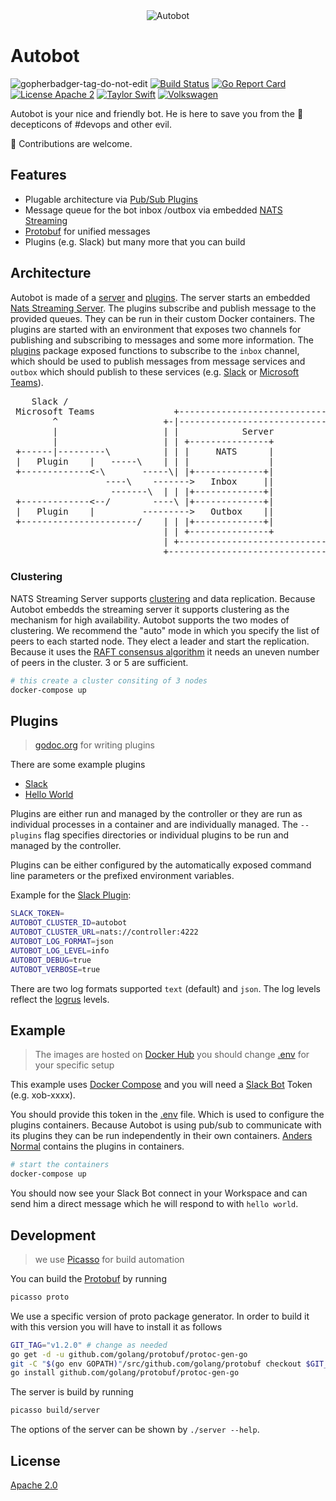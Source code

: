 <div align="center" styles="padding: 2rem;">
  <img src="https://github.com/andersnormal/autobot/blob/master/images/logo.png?raw=true" alt="Autobot"/>
</div>

# Autobot

![gopherbadger-tag-do-not-edit](https://img.shields.io/badge/Go%20Coverage-27%25-brightgreen.svg?longCache=true&style=flat)
[![Build Status](https://travis-ci.org/andersnormal/autobot.svg?branch=master)](https://travis-ci.org/andersnormal/autobot)
[![Go Report Card](https://goreportcard.com/badge/github.com/andersnormal/autobot)](https://goreportcard.com/report/github.com/andersnormal/autobot)
[![License Apache 2](https://img.shields.io/badge/License-Apache2-blue.svg)](https://www.apache.org/licenses/LICENSE-2.0)
[![Taylor Swift](https://img.shields.io/badge/secured%20by-taylor%20swift-brightgreen.svg)](https://twitter.com/SwiftOnSecurity)
[![Volkswagen](https://auchenberg.github.io/volkswagen/volkswargen_ci.svg?v=1)](https://github.com/auchenberg/volkswagen)

Autobot is your nice and friendly bot. He is here to save you from the :japanese_ogre: decepticons of #devops and other evil.

:see_no_evil: Contributions are welcome.

## Features

* Plugable architecture via [Pub/Sub Plugins](https://github.com/andersnormal/autobot/tree/master/pkg/plugins)
* Message queue for the bot inbox /outbox via embedded [NATS Streaming](https://github.com/nats-io/stan.go)
* [Protobuf](/proto/plugin.proto) for unified messages
* Plugins (e.g. Slack) but many more that you can build

## Architecture

Autobot is made of a [server](/server) and [plugins](/plugins). The server starts an embedded [Nats Streaming Server](https://github.com/nats-io/nats-streaming-server). The plugins subscribe and publish message to the provided queues. They can be run in their custom Docker containers. The plugins are started with an environment that exposes two channels for publishing and subscribing to messages and some more information. The [plugins](/pkg/plugins) package exposed functions to subscribe to the `inbox` channel, which should be used to publish messages from message services and `outbox` which should publish to these services (e.g. [Slack](https://slack.com) or [Microsoft Teams](https://products.office.com/microsoft-teams/free)).

<pre>
    Slack /                                                                
 Microsoft Teams               +-----------------------------------+    
        ^                    +-|---------------------------------+ |    
        |                    | |            Server               | |    
        |                    | | +---------------+               | |    
 +------|---------\          | | |     NATS      |               | |    
 |   Plugin    |   -----\    | | |               |               | |    
 +-------------<-\       -----\| |+-------------+|               | |    
                  ----\    ------->   Inbox     ||               | |    
                   -------\  | | |+-------------+|               | |    
 +-------------<--/        ----\ |+-------------+|               | |    
 |   Plugin    |         --------->   Outbox    ||               | |    
 +----------------------/    | | |+-------------+|               | |    
                             | | +---------------+               | |    
                             | +-----------------------------------+    
                             +-----------------------------------+  
</pre>

### Clustering

NATS Streaming Server supports [clustering](https://nats-io.github.io/docs/nats_streaming/clustering/clustering.html) and data replication. Because Autobot embedds the streaming server it supports clustering as the mechanism for high availability. Autobot supports the two modes of clustering. We recommend the "auto" mode in which you specify the list of peers to each started node. They elect a leader and start the replication. Because it uses the [RAFT consensus algorithm](https://raft.github.io/) it needs an uneven number of peers in the cluster. 3 or 5 are sufficient.

```bash
# this create a cluster consiting of 3 nodes
docker-compose up
```

## Plugins

> [godoc.org](https://godoc.org/github.com/andersnormal/autobot/pkg/plugins) for writing plugins

There are some example plugins

* [Slack](/plugins/plugin-slack/README.md)
* [Hello World](/plugins/plugin-hello-world)

Plugins are either run and managed by the controller or they are run as individual processes in a container and are individually managed. The `--plugins` flag specifies directories or individual plugins to be run and managed by the controller. 

Plugins can be either configured by the automatically exposed command line parameters or the prefixed environment variables.

Example for the [Slack Plugin](https://github.com/andersnormal/autobot/plugins/plugin-slack/README.md):

```bash
SLACK_TOKEN=
AUTOBOT_CLUSTER_ID=autobot
AUTOBOT_CLUSTER_URL=nats://controller:4222
AUTOBOT_LOG_FORMAT=json
AUTOBOT_LOG_LEVEL=info
AUTOBOT_DEBUG=true
AUTOBOT_VERBOSE=true
```

There are two log formats supported `text` (default) and `json`. The log levels reflect the [logrus](https://github.com/sirupsen/logrus/blob/4f5fd631f16452fbd023813c1eb7dbd67130cb0c/logrus.go#L93) levels.

## Example

> The images are hosted on [Docker Hub](https://cloud.docker.com/u/andersnormal/repository/docker/andersnormal/autobot)
> you should change [.env](/.env) for your specific setup

This example uses [Docker Compose](https://docs.docker.com/compose/) and you will need a [Slack Bot](https://api.slack.com/bot-users) Token (e.g. xob-xxxx).

You should provide this token in the [.env](https://github.com/andersnormal/autobot/.env) file. Which is used to configure the plugins containers. Because Autobot is using pub/sub to communicate with its plugins they can be run independently in their own containers. [Anders Normal](https://cloud.docker.com/u/andersnormal) contains the plugins in containers. 

```bash
# start the containers
docker-compose up
```

You should now see your Slack Bot connect in your Workspace and can send him a direct message which he will respond to with `hello world`.

## Development

> we use [Picasso](https://github.com/andersnormal/picasso) for build automation 

You can build the [Protobuf](/proto) by running 

```bash
picasso proto
```

We use a specific version of proto package generator. In order to build it with this version you will have to install it as follows

```bash
GIT_TAG="v1.2.0" # change as needed
go get -d -u github.com/golang/protobuf/protoc-gen-go
git -C "$(go env GOPATH)"/src/github.com/golang/protobuf checkout $GIT_TAG
go install github.com/golang/protobuf/protoc-gen-go
```

The server is build by running

```bash
picasso build/server
```

The options of the server can be shown by `./server --help`.

## License

[Apache 2.0](/LICENSE)
